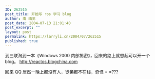 ```yaml
---
ID: 262515
post_title: 开始写 ros 学习 blog
author: 南 靖男
post_date: 2004-07-13 21:01:40
post_excerpt: ""
layout: post
permalink: https://larryli.cn/2004/07/262515
published: true
---
```

到三联淘到一本《Windows 2000 内部揭密》，回来的路上就想起可以开一个 blog。
<a href="http://reactos.blogchina.com">http://reactos.blogchina.com</a>

回来 QQ 居然一晚上都没有人，徒弟都不在线，奇怪 = =???